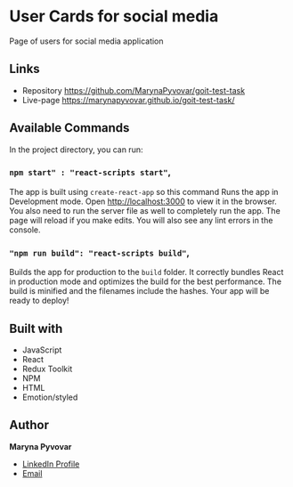 # User Cards for social media
Page of users for social media application

## Links
- Repository https://github.com/MarynaPyvovar/goit-test-task
- Live-page https://marynapyvovar.github.io/goit-test-task/

## Available Commands

In the project directory, you can run:

### `npm start" : "react-scripts start"`,

The app is built using `create-react-app` so this command Runs the app in Development mode. Open [http://localhost:3000](http://localhost:3000) to view it in the browser. You also need to run the server file as well to completely run the app. The page will reload if you make edits.
You will also see any lint errors in the console.

### `"npm run build": "react-scripts build"`,

Builds the app for production to the `build` folder. It correctly bundles React in production mode and optimizes the build for the best performance. The build is minified and the filenames include the hashes. Your app will be ready to deploy!

## Built with
- JavaScript
- React
- Redux Toolkit
- NPM
- HTML
- Emotion/styled

## Author

**Maryna Pyvovar**
- [LinkedIn Profile](https://www.linkedin.com/in/maryna-pyvovar-a6705824b/")
- [Email](marina18renkas@gmail.com)
